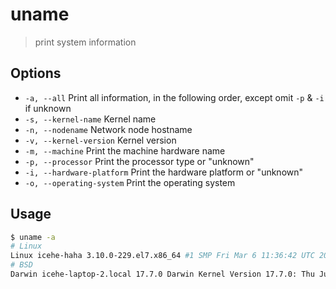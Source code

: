 # uname

> print system information

## Options

- `-a, --all` Print all information, in the following order, except omit `-p` & `-i` if unknown
- `-s, --kernel-name` Kernel name
- `-n, --nodename` Network node hostname
- `-v, --kernel-version` Kernel version
- `-m, --machine` Print the machine hardware name
- `-p, --processor` Print the processor type or "unknown"
- `-i, --hardware-platform` Print the hardware platform or "unknown"
- `-o, --operating-system` Print the operating system

## Usage

```bash
$ uname -a
# Linux
Linux icehe-haha 3.10.0-229.el7.x86_64 #1 SMP Fri Mar 6 11:36:42 UTC 2015 x86_64 x86_64 x86_64 GNU/Linux
# BSD
Darwin icehe-laptop-2.local 17.7.0 Darwin Kernel Version 17.7.0: Thu Jun 21 22:53:14 PDT 2018; root:xnu-4570.71.2~1/RELEASE_X86_64 x86_64
```